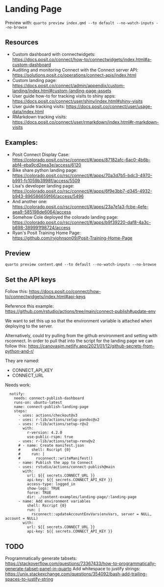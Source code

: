 # Landing Page

Preview with: `quarto preview index.qmd --to default --no-watch-inputs --no-browse`

## Resources

- Custom dashboard with connectwidgets: <https://docs.posit.co/connect/how-to/connectwidgets/index.html#a-custom-dashboard>
- Auditing and monitoring Connect with the Connect server API: <https://solutions.posit.co/operations/connect-apis/index.html>
- Custom landing page: <https://docs.posit.co/connect/admin/appendix/custom-landing/index.html#custom-landing-page-assets>
- User guide how-to for tracking visits to shiny apps: <https://docs.posit.co/connect/user/shiny/index.html#shiny-visits>
- User guide tracking visits: <https://docs.posit.co/connect/user/usage-data/index.html>
- RMarkdown tracking visits: <https://docs.posit.co/connect/user/rmarkdown/index.html#r-markdown-visits>

## Examples:

- Posit Connect Display Case: <https://colorado.posit.co/rsc/connect/#/apps/87182afc-6ac0-4b6b-abf4-eba9cd2eea3e/access/6120>
- Bike share python landing page: <https://colorado.posit.co/rsc/connect/#/apps/70a3d7b5-bdc3-4970-b991-fc1059b3998f/access/5509>
- Lisa's developer landing page: <https://colorado.posit.co/rsc/connect/#/apps/6f9e3bb7-d345-4932-b943-896586659f66/access/5496>
- And another one: <https://colorado.posit.co/rsc/connect/#/apps/23a7e1a3-fcbe-4efe-aea9-585198de6064/access>
- Somehow Cole deployed the colorado landing page: <https://colorado.posit.co/rsc/connect/#/apps/b9f39220-daf8-4a3c-b698-389991f98724/access>
- Ryan's Posit Training Home Page: <https://github.com/ryjohnson09/Posit-Training-Home-Page>

## Preview

```
quarto preview content.qmd --to default --no-watch-inputs --no-browse
```

## Set the API keys

Follow this: <https://docs.posit.co/connect/how-to/connectwidgets/index.html#api-keys>

Reference this example: <https://github.com/rstudio/actions/tree/main/connect-publish#update-env> 

We want to set this up so that the environment variable is attached when deploying to the server. 

Alternatively, could try pulling from the github environment and setting with rsconnect. In order to pull that into the script for the landing page we can follow this: <https://canovasjm.netlify.app/2021/01/12/github-secrets-from-python-and-r/> 

They are named: 

- CONNECT_API_KEY
- CONNECT_URL


Needs work: 

```
  notify:
    needs: connect-publish-dashboard
    runs-on: ubuntu-latest
    name: connect-publish-landing-page
    steps:
      - uses: actions/checkout@v3
      - uses: r-lib/actions/setup-pandoc@v2
      - uses: r-lib/actions/setup-r@v2
        with:
          r-version: 4.2.0
          use-public-rspm: true
      - uses: r-lib/actions/setup-renv@v2
      # - name: Create manifest.json
      #     shell: Rscript {0}
      #     run: |
      #       rsconnect::writeManifest()
      - name: Publish the app to Connect
      - uses: rstudio/actions/connect-publish@main
        with:
          url: ${{ secrets.CONNECT_URL }}
          api-key: ${{ secrets.CONNECT_API_KEY }}
          access-type: logged_in
          show-logs: TRUE
          force: TRUE
          dir: ./content-examples/landing-page/:landing-page
      - name: Add environment variables
          shell: Rscript {0}
          run: |
            rsconnect::updateAccountEnvVars(envVars, server = NULL, account = NULL)
        with: 
          url: ${{ secrets.CONNECT_URL }}
          api-key: ${{ secrets.CONNECT_API_KEY }}
```

## TODO

Programmatically generate tabsets: <https://stackoverflow.com/questions/73367433/how-to-programmatically-generate-tabset-panel-in-quarto>
Add whitespace to justify strings: <https://unix.stackexchange.com/questions/354092/bash-add-trailing-spaces-to-justify-string>





